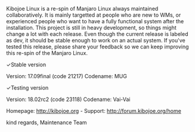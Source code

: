 Kibojoe Linux is a re-spin of Manjaro Linux always maintained collaboratively. It is mainly targetted at people who are new to WMs, or experienced people who want to have a fully functional system after the installation. This project is still in heavy development, so things might change a lot with each release. Even though the current release is labeled as dev, it should be stable enough to work on an actual system. If you've tested this release, please share your feedback so we can keep improving this re-spin of the Manjaro Linux.  

✓Stable version

Version: 17.09final (code 21217)
Codename: MUG

✓Testing version

Version: 18.02rc2 (code 23118)
Codename: Vai-Vai

Homepage: http://kibojoe.org - Support: http://forum.kibojoe.org/home
 
kind regards, Maintenance Team
